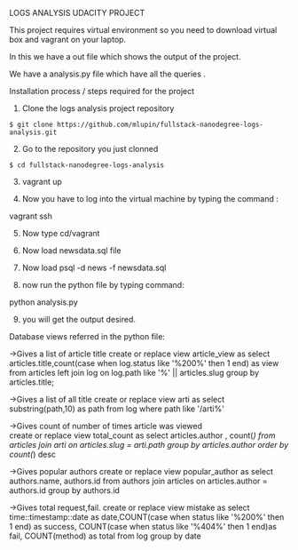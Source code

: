 LOGS ANALYSIS UDACITY PROJECT 

This project requires virtual environment so you need to download virtual box and vagrant on your laptop.

In this we have a out file which shows the output of the project.

We have a analysis.py file which have all the queries .

Installation process /  steps required for the project

1) Clone the logs analysis project repository 

 `$ git clone https://github.com/mlupin/fullstack-nanodegree-logs-analysis.git`
 
2) Go to the repository you just clonned 

`$ cd fullstack-nanodegree-logs-analysis`

3) vagrant up 

4) Now you have to log into the virtual machine by typing the command :

vagrant ssh 

5) Now type cd/vagrant 

6) Now load newsdata.sql file 

7) Now load psql -d news -f newsdata.sql

8) now run the python file by typing command:

python analysis.py

9) you will get the output desired.

Database views referred in the python file:

->Gives a list of article title 
create or replace view article_view as select 
articles.title,count(case when log.status like '%200%' then 1 end) 
as view from articles left join log on log.path like '%' || articles.slug group by articles.title;


->Gives a list of all title
create or replace view arti as select substring(path,10) as path from log
	where path like '/arti%'

->Gives count of number of times article was viewed 	
create or replace view total_count as select articles.author , count(*) from
articles join arti on articles.slug = arti.path group by 
articles.author order by count(*) desc

	
->Gives popular authors	
create or replace view popular_author as select authors.name, authors.id
from authors join articles on articles.author = authors.id group by authors.id


->Gives total request,fail.
create or replace view mistake as select time::timestamp::date as date,COUNT(case 
when status like '%200%' then 1 end) as success, COUNT(case when status like 
'%404%' then 1 end)as fail, COUNT(method) as total from log group by date